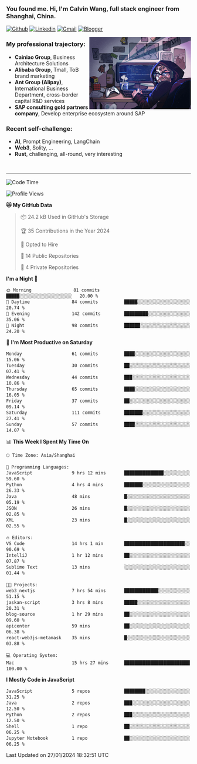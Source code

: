 <!-- Greeting -->
### You found me. Hi, I'm Calvin Wang, full stack engineer from Shanghai, China.

[![Github](https://img.shields.io/badge/-Github-000?style=flat&logo=Github&logoColor=white)](https://github.com/wangjunneil)
[![Linkedin](https://img.shields.io/badge/-LinkedIn-blue?style=flat&logo=Linkedin&logoColor=white)](https://www.linkedin.com/in/wangjunneil/)
[![Gmail](https://img.shields.io/badge/-Gmail-c14438?style=flat&logo=Gmail&logoColor=white)](mailto:wangjunneil@gmail.com)
[![Blogger](https://img.shields.io/badge/-Blogger-gray?style=flat&logo=Blogger&logoColor=white)](https://www.wangjun.dev)

<!--Introduction -->

<img align="right" alt="img" src="https://raw.githubusercontent.com/wangjunneil/wangjunneil/main/imgs/cover_image.png" width="55%" height="auto" />

### My professional trajectory: 
- **Cainiao Group**, Business Architecture Solutions
- **Alibaba Group**, Tmall, ToB brand marketing
- **Ant Group (Alipay)**, International Business Department, cross-border capital R&D services
- **SAP consulting gold partners company**, Develop enterprise ecosystem around SAP
### Recent self-challenge:
- **AI**, Prompt Engineering, LangChain
- **Web3**, Solity, ...
- **Rust**, challenging, all-round, very interesting

<br/>

---
<!-- Your badges -->

<!--START_SECTION:waka-->
![Code Time](http://img.shields.io/badge/Code%20Time-94%20hrs%2047%20mins-blue)

![Profile Views](http://img.shields.io/badge/Profile%20Views-0-blue)

**🐱 My GitHub Data** 

> 📦 24.2 kB Used in GitHub's Storage 
 > 
> 🏆 35 Contributions in the Year 2024
 > 
> 💼 Opted to Hire
 > 
> 📜 14 Public Repositories 
 > 
> 🔑 4 Private Repositories 
 > 
**I'm a Night 🦉** 

```text
🌞 Morning                81 commits          █████░░░░░░░░░░░░░░░░░░░░   20.00 % 
🌆 Daytime                84 commits          █████░░░░░░░░░░░░░░░░░░░░   20.74 % 
🌃 Evening                142 commits         █████████░░░░░░░░░░░░░░░░   35.06 % 
🌙 Night                  98 commits          ██████░░░░░░░░░░░░░░░░░░░   24.20 % 
```
📅 **I'm Most Productive on Saturday** 

```text
Monday                   61 commits          ████░░░░░░░░░░░░░░░░░░░░░   15.06 % 
Tuesday                  30 commits          ██░░░░░░░░░░░░░░░░░░░░░░░   07.41 % 
Wednesday                44 commits          ███░░░░░░░░░░░░░░░░░░░░░░   10.86 % 
Thursday                 65 commits          ████░░░░░░░░░░░░░░░░░░░░░   16.05 % 
Friday                   37 commits          ██░░░░░░░░░░░░░░░░░░░░░░░   09.14 % 
Saturday                 111 commits         ███████░░░░░░░░░░░░░░░░░░   27.41 % 
Sunday                   57 commits          ████░░░░░░░░░░░░░░░░░░░░░   14.07 % 
```


📊 **This Week I Spent My Time On** 

```text
🕑︎ Time Zone: Asia/Shanghai

💬 Programming Languages: 
JavaScript               9 hrs 12 mins       ███████████████░░░░░░░░░░   59.60 % 
Python                   4 hrs 4 mins        ███████░░░░░░░░░░░░░░░░░░   26.33 % 
Java                     48 mins             █░░░░░░░░░░░░░░░░░░░░░░░░   05.19 % 
JSON                     26 mins             █░░░░░░░░░░░░░░░░░░░░░░░░   02.85 % 
XML                      23 mins             █░░░░░░░░░░░░░░░░░░░░░░░░   02.55 % 

🔥 Editors: 
VS Code                  14 hrs 1 min        ███████████████████████░░   90.69 % 
IntelliJ                 1 hr 12 mins        ██░░░░░░░░░░░░░░░░░░░░░░░   07.87 % 
Sublime Text             13 mins             ░░░░░░░░░░░░░░░░░░░░░░░░░   01.44 % 

🐱‍💻 Projects: 
web3_nextjs              7 hrs 54 mins       █████████████░░░░░░░░░░░░   51.15 % 
jaskan-script            3 hrs 8 mins        █████░░░░░░░░░░░░░░░░░░░░   20.31 % 
blog-source              1 hr 29 mins        ██░░░░░░░░░░░░░░░░░░░░░░░   09.60 % 
apicenter                59 mins             ██░░░░░░░░░░░░░░░░░░░░░░░   06.38 % 
react-web3js-metamask    35 mins             █░░░░░░░░░░░░░░░░░░░░░░░░   03.88 % 

💻 Operating System: 
Mac                      15 hrs 27 mins      █████████████████████████   100.00 % 
```

**I Mostly Code in JavaScript** 

```text
JavaScript               5 repos             ████████░░░░░░░░░░░░░░░░░   31.25 % 
Java                     2 repos             ███░░░░░░░░░░░░░░░░░░░░░░   12.50 % 
Python                   2 repos             ███░░░░░░░░░░░░░░░░░░░░░░   12.50 % 
Shell                    1 repo              ██░░░░░░░░░░░░░░░░░░░░░░░   06.25 % 
Jupyter Notebook         1 repo              ██░░░░░░░░░░░░░░░░░░░░░░░   06.25 % 
```




 Last Updated on 27/01/2024 18:32:51 UTC
<!--END_SECTION:waka-->
